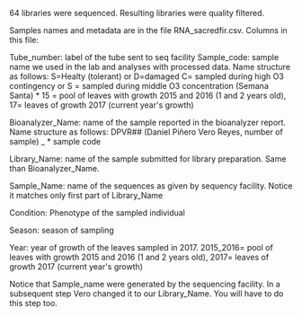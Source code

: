 64 libraries were sequenced. Resulting libraries were quality filtered.

Samples names and metadata are in the file RNA_sacredfir.csv. Columns in this file:

Tube_number: label of the tube sent to seq facility Sample_code: sample name we used in the lab and analyses with processed data. Name structure as follows: S=Healty (tolerant) or D=damaged C= sampled during high O3 contingency or S = sampled during middle O3 concentration (Semana Santa) * 15 = pool of leaves with growth 2015 and 2016 (1 and 2 years old), 17= leaves of growth 2017 (current year's growth)

Bioanalyzer_Name: name of the sample reported in the bioanalyzer report. Name structure as follows: DPVR## (Daniel Piñero Vero Reyes, number of sample) _ * sample code

Library_Name: name of the sample submitted for library preparation. Same than Bioanalyzer_Name.

Sample_Name: name of the sequences as given by sequency facility. Notice it matches only first part of Library_Name

Condition: Phenotype of the sampled individual

Season: season of sampling

Year: year of growth of the leaves sampled in 2017. 2015_2016= pool of leaves with growth 2015 and 2016 (1 and 2 years old), 2017= leaves of growth 2017 (current year's growth)

Notice that Sample_name were generated by the sequencing facility. In a subsequent step Vero changed it to our Library_Name. You will have to do this step too.
